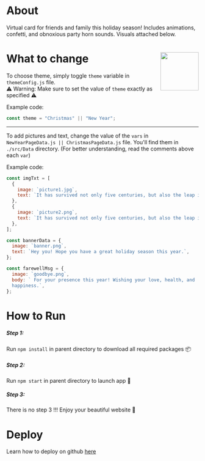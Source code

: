 # About

Virtual card for friends and family this holiday season! Includes animations, confetti, and obnoxious party horn sounds. Visuals attached below.

# What to change <img src="https://media.giphy.com/media/6vj5quVNRhoQw/giphy.gif" align="right" width="100">

To choose theme, simply toggle `theme` variable in `themeConfig.js` file.<br/> 
⚠️ Warning: Make sure to set the value of `theme` exactly as specified ⚠️ 

Example code:

```javascript
const theme = "Christmas" || "New Year";
```

---

To add pictures and text, change the value of the `vars` in `NewYearPageData.js || ChristmasPageData.js` file. You'll find them in `./src/Data` directory. (For better understanding, read the comments above each `var`)

Example code:

```javascript
const imgTxt = [
  {
    image: `picture1.jpg`,
    text: `It has survived not only five centuries, but also the leap into electronic typesetting...`,
  },
  {
    image: `picture2.png`,
    text: `It has survived not only five centuries, but also the leap into electronic typesetting...`,
  },
];

const bannerData = {
  image: `banner.png`,
  text: `Hey you! Hope you have a great holiday season this year.`,
};

const farewellMsg = {
  image: `goodbye.png`,
  body: ` For your presence this year! Wishing your love, health, and
  happiness.`,
};
```

# How to Run
##### Step 1:
Run `npm install` in parent directory to download all required packages 📦
##### Step 2:
Run `npm start` in parent directory to launch app 🚀
##### Step 3:
There is no step 3 !!!
Enjoy your beautiful website 🥳

# Deploy
Learn how to deploy on github [here](https://dev.to/yuribenjamin/how-to-deploy-react-app-in-github-pages-2a1f)
